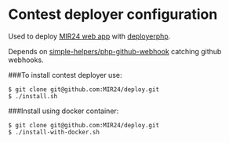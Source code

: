 # Contest deployer configuration

Used to deploy [MIR24 web app](https://github.com/MIR24) with [deployerphp](http://deployer.org/).

Depends on [simple-helpers/php-github-webhook](https://github.com/simple-helpers/php-github-webhook.git) catching github webhooks.

###To install contest deployer use:
```
$ git clone git@github.com:MIR24/deploy.git
$ ./install.sh
```

###Install using docker container:
```
$ git clone git@github.com:MIR24/deploy.git
$ ./install-with-docker.sh
```
